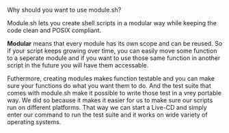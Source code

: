 Why should you want to use module.sh?

Module.sh lets you create shell scripts in a modular way while
keeping the code clean and POSIX compliant.

**Modular** means that every module has its own scope and can 
be reused. So if your script keeps growing over time, you can easily
move some function to a seperate module and if you want to use those
same function in another script in the future you will have them
accessable.

Futhermore, creating modules makes function testable and you can
make sure your functions do what you want them to do. And the test
suite that comes with module.sh make it possible to write those test
in a vrey portable way. We did so because it makes it easier for us
to make sure our scripts run on different platforms. That way we can
start a Live-CD and simply enter our command to run the test suite
and it works on wide variety of operating systems.

